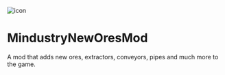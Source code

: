 ![icon](https://user-images.githubusercontent.com/79339917/185719981-6714c81f-9865-402c-8eef-da4f70a95b61.png)

# MindustryNewOresMod

A mod that adds new ores, extractors, conveyors, pipes and much more to the game.
